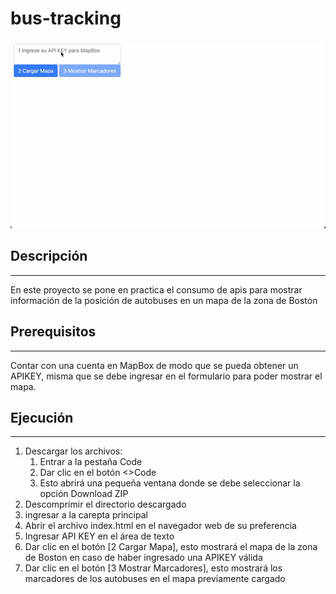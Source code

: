 # bus-tracking
<img src="map-bus-tracking.gif">

## Descripción
<hr />
En este proyecto se pone en practica el consumo de apis para mostrar información de la posición de autobuses en un mapa 
de la zona de Boston

## Prerequisitos
<hr />
Contar con una cuenta en MapBox de modo que se pueda obtener un APIKEY, misma que se debe ingresar en el formulario
para poder mostrar el mapa.

## Ejecución
<hr />
<ol>
<li>Descargar los archivos:
    <ol>
    <li>Entrar a la pestaña Code</li>
    <li>Dar clic en el botón <>Code</li>
    <li>Esto abrirá una pequeña ventana donde se debe seleccionar la opción Download ZIP</li>
    </ol>
</li>
<li>Descomprimir el directorio descargado</li>
<li>ingresar a la carepta principal</li>
<li>Abrir el archivo index.html en el navegador web de su preferencia</li>
<li>Ingresar API KEY en el área de texto</li>
<li>Dar clic en el botón [2 Cargar Mapa], esto mostrará el mapa de la zona de Boston en caso de haber ingresado una APIKEY válida</li>
<li>Dar clic en el botón [3 Mostrar Marcadores], esto mostrará los marcadores de los autobuses en el mapa previamente cargado</li>
</ol>
